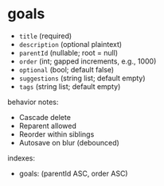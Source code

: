   # goals
  
   * `title` (required)
   * `description` (optional plaintext)
   * `parentId` (nullable; root = null)
   * `order` (int; gapped increments, e.g., 1000)
   * `optional` (bool; default false)
   * `suggestions` (string list; default empty)
   * `tags` (string list; default empty)

behavior notes:

   * Cascade delete
   * Reparent allowed
   * Reorder within siblings
   * Autosave on blur (debounced)

indexes:
   * goals: (parentId ASC, order ASC)
